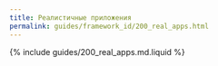 ```yaml
---
title: Реалистичные приложения
permalink: guides/framework_id/200_real_apps.html
---
```


{% include guides/200_real_apps.md.liquid %}
